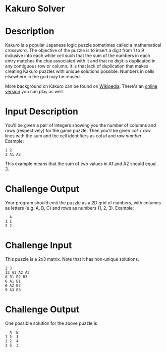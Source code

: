 # Kakuro Solver
<div class="md"><h1>Description</h1>
<p>Kakuro is a popular Japanese logic puzzle sometimes called a mathematical crossword. The objective of the puzzle is to insert a digit from 1 to 9 inclusive into each white cell such that the sum of the numbers in each entry matches the clue associated with it and that no digit is duplicated in any contiguous row or column. It is that lack of duplication that makes creating Kakuro puzzles with unique solutions possible. Numbers in cells elsewhere in the grid may be reused.</p>
<p>More background on Kakuro can be found on <a href="https://en.wikipedia.org/wiki/Kakuro">Wikipedia</a>. There's an <a href="http://www.kakuroconquest.com/">online version</a> you can play as well. </p>
<h1>Input Description</h1>
<p>You'll be given a pair of integers showing you the number of columns and rows (respectively) for the game puzzle. Then you'll be given <em>col</em> + <em>row</em> lines with the sum and the cell identifiers as <em>col id</em> and <em>row number</em>. Example:</p>
<pre><code>1 2
3 A1 A2
</code></pre>
<p>This example means that the sum of two values in A1 and A2 should equal 3. </p>
<h1>Challenge Output</h1>
<p>Your program should emit the puzzle as a 2D grid of numbers, with columns as letters (e.g. A, B, C) and rows as numbers (1, 2, 3). Example:</p>
<pre><code>  A
1 1
2 2
</code></pre>
<h1>Challenge Input</h1>
<p>This puzzle is a 2x3 matrix. Note that it has non-unique solutions.</p>
<pre><code>2 3 
13 A1 A2 A3
8 B1 B2 B3
6 A1 B1
6 A2 B2
9 A3 B3
</code></pre>
<h1>Challenge Output</h1>
<p>One possible solution for the above puzzle is</p>
<pre><code>  A  B 
1 5  1
2 2  4
3 6  3
</code></pre>
</div>
